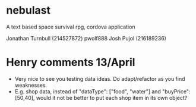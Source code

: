 # nebulast
A text based space survival rpg, cordova application

Jonathan Turnbull (214527872) pwolf888
Josh Pujol (216189236) 

# Henry comments 13/April
- Very nice to see you testing data ideas. Do adapt/refactor as you find weaknesses. 
- E.g. shop data, instead of "dataType": ["food", "water"] and "buyPrice": [50,40], would it not be better to put each shop item in its own object?
